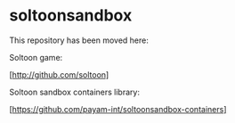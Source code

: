 # soltoonsandbox

This repository has been moved here:

Soltoon game:

[http://github.com/soltoon]




Soltoon sandbox containers library:

[https://github.com/payam-int/soltoonsandbox-containers]